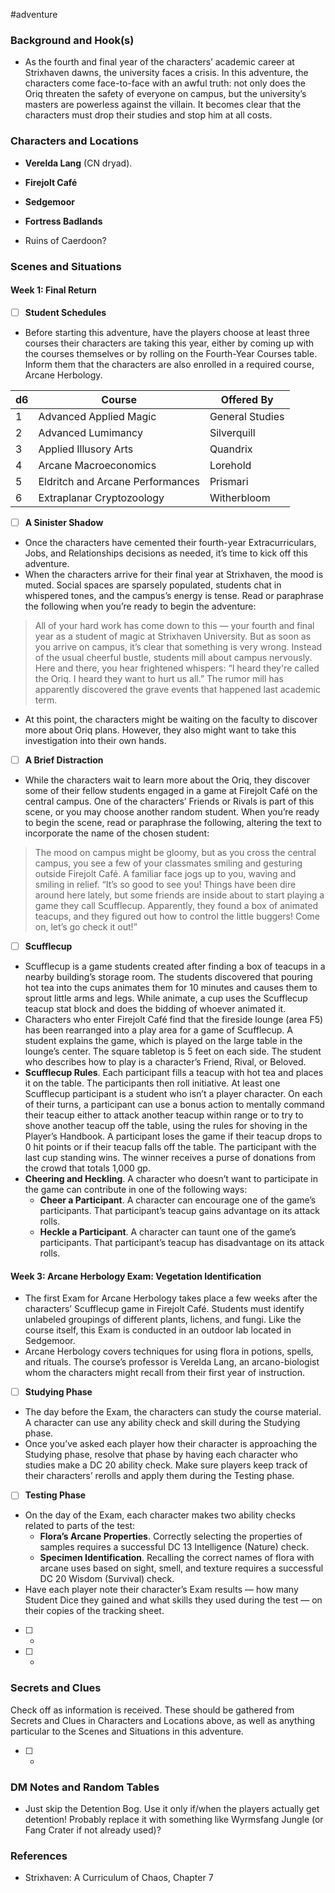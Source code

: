  #adventure 

### Background and Hook(s)

* As the fourth and final year of the characters’ academic career at Strixhaven dawns, the university faces a crisis. In this adventure, the characters come face-to-face with an awful truth: not only does the Oriq threaten the safety of everyone on campus, but the university’s masters are powerless against the villain. It becomes clear that the characters must drop their studies and stop him at all costs.

### Characters and Locations

* **Verelda Lang** (CN dryad).

* **Firejolt Café**
* **Sedgemoor**
* **Fortress Badlands**
* Ruins of Caerdoon?

### Scenes and Situations

#### Week 1: Final Return

 - [ ]  **Student Schedules**

- Before starting this adventure, have the players choose at least three courses their characters are taking this year, either by coming up with the courses themselves or by rolling on the Fourth-Year Courses table. Inform them that the characters are also enrolled in a required course, Arcane Herbology.

| d6 | Course                           | Offered By      |
|----|----------------------------------|-----------------|
| 1  | Advanced Applied Magic           | General Studies |
| 2  | Advanced Lumimancy               | Silverquill     |
| 3  | Applied Illusory Arts            | Quandrix        |
| 4  | Arcane Macroeconomics            | Lorehold        |
| 5  | Eldritch and Arcane Performances | Prismari        |
| 6  | Extraplanar Cryptozoology        | Witherbloom     |

 - [ ]  **A Sinister Shadow**

- Once the characters have cemented their fourth-year Extracurriculars, Jobs, and Relationships decisions as needed, it’s time to kick off this adventure.
- When the characters arrive for their final year at Strixhaven, the mood is muted. Social spaces are sparsely populated, students chat in whispered tones, and the campus’s energy is tense. Read or paraphrase the following when you’re ready to begin the adventure:
>All of your hard work has come down to this — your fourth and final year as a student of magic at Strixhaven University. But as soon as you arrive on campus, it’s clear that something is very wrong.
>Instead of the usual cheerful bustle, students mill about campus nervously. Here and there, you hear frightened whispers: “I heard they're called the Oriq. I heard they want to hurt us all.”
>The rumor mill has apparently discovered the grave events that happened last academic term.

- At this point, the characters might be waiting on the faculty to discover more about Oriq plans. However, they also might want to take this investigation into their own hands.

 - [ ]  **A Brief Distraction**

- While the characters wait to learn more about the Oriq, they discover some of their fellow students engaged in a game at Firejolt Café on the central campus. One of the characters’ Friends or Rivals is part of this scene, or you may choose another random student. When you’re ready to begin the scene, read or paraphrase the following, altering the text to incorporate the name of the chosen student:
>The mood on campus might be gloomy, but as you cross the central campus, you see a few of your classmates smiling and gesturing outside Firejolt Café.
>A familiar face jogs up to you, waving and smiling in relief. “It’s so good to see you! Things have been dire around here lately, but some friends are inside about to start playing a game they call Scufflecup. Apparently, they found a box of animated teacups, and they figured out how to control the little buggers! Come on, let’s go check it out!”

 - [ ]  **Scufflecup**

- Scufflecup is a game students created after finding a box of teacups in a nearby building’s storage room. The students discovered that pouring hot tea into the cups animates them for 10 minutes and causes them to sprout little arms and legs. While animate, a cup uses the Scufflecup teacup stat block and does the bidding of whoever animated it.
- Characters who enter Firejolt Café find that the fireside lounge (area F5) has been rearranged into a play area for a game of Scufflecup. A student explains the game, which is played on the large table in the lounge’s center. The square tabletop is 5 feet on each side. The student who describes how to play is a character’s Friend, Rival, or Beloved.
- **Scufflecup Rules**. Each participant fills a teacup with hot tea and places it on the table. The participants then roll initiative. At least one Scufflecup participant is a student who isn’t a player character. On each of their turns, a participant can use a bonus action to mentally command their teacup either to attack another teacup within range or to try to shove another teacup off the table, using the rules for shoving in the Player’s Handbook. A participant loses the game if their teacup drops to 0 hit points or if their teacup falls off the table. The participant with the last cup standing wins. The winner receives a purse of donations from the crowd that totals 1,000 gp.
- **Cheering and Heckling**. A character who doesn’t want to participate in the game can contribute in one of the following ways:
	- **Cheer a Participant**. A character can encourage one of the game’s participants. That participant’s teacup gains advantage on its attack rolls.
	- **Heckle a Participant**. A character can taunt one of the game’s participants. That participant’s teacup has disadvantage on its attack rolls.

#### Week 3: Arcane Herbology Exam: Vegetation Identification

- The first Exam for Arcane Herbology takes place a few weeks after the characters’ Scufflecup game in Firejolt Café. Students must identify unlabeled groupings of different plants, lichens, and fungi. Like the course itself, this Exam is conducted in an outdoor lab located in Sedgemoor.
- Arcane Herbology covers techniques for using flora in potions, spells, and rituals. The course’s professor is Verelda Lang, an arcano-biologist whom the characters might recall from their first year of instruction.

 - [ ]  **Studying Phase**

- The day before the Exam, the characters can study the course material. A character can use any ability check and skill during the Studying phase.
- Once you’ve asked each player how their character is approaching the Studying phase, resolve that phase by having each character who studies make a DC 20 ability check. Make sure players keep track of their characters’ rerolls and apply them during the Testing phase.

 - [ ]  **Testing Phase**

- On the day of the Exam, each character makes two ability checks related to parts of the test:
	- **Flora’s Arcane Properties**. Correctly selecting the properties of samples requires a successful DC 13 Intelligence (Nature) check.
	- **Specimen Identification**. Recalling the correct names of flora with arcane uses based on sight, smell, and texture requires a successful DC 20 Wisdom (Survival) check.
- Have each player note their character’s Exam results — how many Student Dice they gained and what skills they used during the test — on their copies of the tracking sheet.

 - [ ] -


 - [ ] -


### Secrets and Clues
Check off as information is received. These should be gathered from Secrets and Clues in Characters and Locations above, as well as anything particular to the Scenes and Situations in this adventure.

 - [ ] -

### DM Notes and Random Tables

- Just skip the Detention Bog. Use it only if/when the players actually get detention! Probably replace it with something like Wyrmsfang Jungle (or Fang Crater if not already used)?

### References

- Strixhaven: A Curriculum of Chaos, Chapter 7